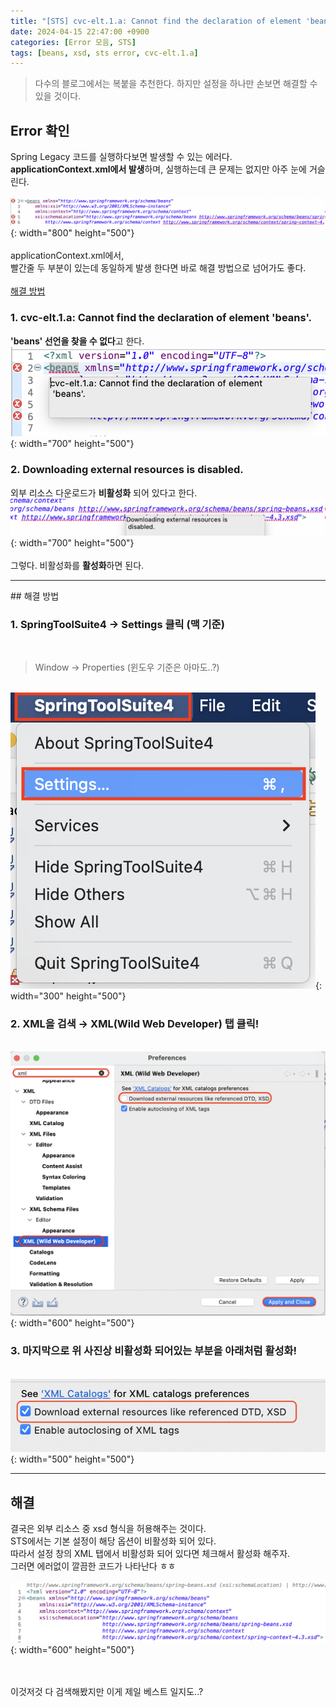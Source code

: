 ```yaml
---
title: "[STS] cvc-elt.1.a: Cannot find the declaration of element 'beans'. 에러 해결"
date: 2024-04-15 22:47:00 +0900
categories: [Error 모음, STS]
tags: [beans, xsd, sts error, cvc-elt.1.a]
---
```


> 다수의 블로그에서는 복붙을 추천한다. 하지만 설정을 하나만 손보면 해결할 수 있을 것이다.

## Error 확인

Spring Legacy 코드를 실행하다보면 발생할 수 있는 에러다.<br>
**applicationContext.xml에서 발생**하며,
실행하는데 큰 문제는 없지만 아주 눈에 거슬린다.
<br><br>
![error1.png](/assets/img/sts-error-1/error1.png){: width="800" height="500"}
<br><br>
applicationContext.xml에서,<br>
빨간줄 두 부분이 있는데 동일하게 발생 한다면 바로 해결 방법으로 넘어가도 좋다.
<br><br>
[해결 방법](#해결-방법)

### 1. cvc-elt.1.a: Cannot find the declaration of element 'beans'.

**'beans' 선언을 찾을 수 없다**고 한다.
![error2.png](/assets/img/sts-error-1/error2.png){: width="700" height="500"}
<br>

### 2. Downloading external resources is disabled.

외부 리소스 다운로드가 **비활성화** 되어 있다고 한다.
![error3.png](/assets/img/sts-error-1/error3.png){: width="700" height="500"}
<br>
<br>
그렇다. 비활성화를 **활성화**하면 된다.

<hr>
## 해결 방법

### 1. SpringToolSuite4 &rarr; Settings 클릭 (맥 기준)

   <br>

> Window &rarr; Properties (윈도우 기준은 아마도..?)

<br> ![error4.png](/assets/img/sts-error-1/error4.png){: width="300" height="500"}

### 2. XML을 검색 &rarr; XML(Wild Web Developer) 탭 클릭!

<br> ![error5.png](/assets/img/sts-error-1/error5.png){: width="600" height="500"}

### 3. 마지막으로 위 사진상 비활성화 되어있는 부분을 아래처럼 **활성화**!

<br> ![error6.png](/assets/img/sts-error-1/error6.png){: width="500" height="500"}

<hr>

## 해결

결국은 외부 리소스 중 xsd 형식을 허용해주는 것이다.<br>
STS에서는 기본 설정이 해당 옵션이 비활성화 되어 있다. <br>
따라서 설정 창의 XML 탭에서 비활성화 되어 있다면 체크해서 활성화 해주자.<br>
그러면 에러없이 깔끔한 코드가 나타난다 ㅎㅎ
<br>
<br> ![error7.png](/assets/img/sts-error-1/error7.png){: width="600" height="500"}

<br><br>
이것저것 다 검색해봤지만 이게 제일 베스트 일지도..?
<br>
